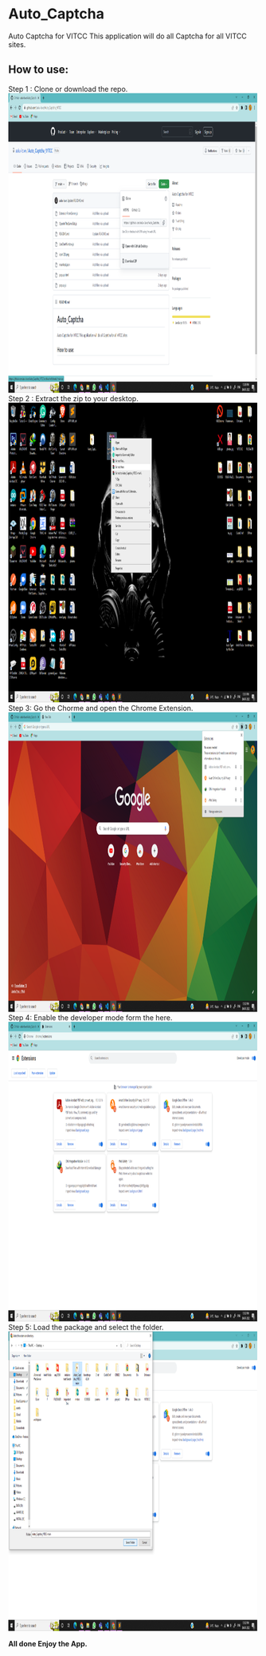 # Auto_Captcha
Auto Captcha for VITCC
This application will do all Captcha for all VITCC sites.
## How to use:
Step 1 : Clone or download the repo.
<img src="images/1.png" alt="no_image" width="500" height="600"><br>
Step 2 : Extract the zip to your desktop.
<img src="images/2.png" alt="no_image" width="500" height="600"><br>
Step 3: Go the Chorme and open the Chrome Extension.
<img src="images/3.png" alt="no_image" width="500" height="600"><br>
Step 4: Enable the developer mode form the here.
<img src="images/4.png" alt="no_image" width="500" height="600"><br>
Step 5: Load the package and select the folder.
<img src="images/5.png" alt="no_image" width="500" height="600"><br>

<b> All done Enjoy the App.</b>
